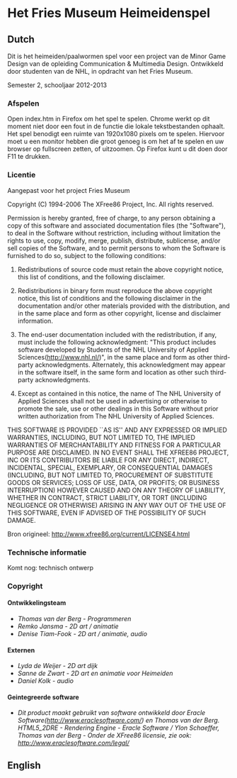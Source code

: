 Het Fries Museum Heimeidenspel
========================

Dutch
-----

Dit is het heimeiden/paalwormen spel voor een project van de Minor Game Design van de opleiding
Communication & Multimedia Design.
Ontwikkeld door studenten van de NHL, in opdracht van het Fries Museum.

Semester 2, schooljaar 2012-2013

### Afspelen

Open index.htm in Firefox om het spel te spelen.
Chrome werkt op dit moment niet door een fout in de functie die lokale tekstbestanden ophaalt.
Het spel benodigt een ruimte van 1920x1080 pixels om te spelen. Hiervoor moet u een monitor hebben
die groot genoeg is om het af te spelen en uw browser op fullscreen zetten, of uitzoomen. Op Firefox kunt u dit
doen door F11 te drukken.

### Licentie

Aangepast voor het project Fries Museum


Copyright (C) 1994-2006 The XFree86 Project, Inc.
All rights reserved.

Permission is hereby granted, free of charge, to any person obtaining a copy of this software and associated documentation files (the "Software"), to deal in the Software without restriction, including without limitation the rights to use, copy, modify, merge, publish, distribute, sublicense, and/or sell copies of the Software, and to permit persons to whom the Software is furnished to do so, subject to the following conditions:

1. Redistributions of source code must retain the above copyright notice, this list of conditions, and the following disclaimer.

2. Redistributions in binary form must reproduce the above copyright notice, this list of conditions and the following disclaimer in the documentation and/or other materials provided with the distribution, and in the same place and form as other copyright, license and disclaimer information.

3. The end-user documentation included with the redistribution, if any, must include the following acknowledgment: "This product includes software developed by Students of the NHL University of Applied Sciences(http://www.nhl.nl/)", in the same place and form as other third-party acknowledgments. Alternately, this acknowledgment may appear in the software itself, in the same form and location as other such third-party acknowledgments.
4. Except as contained in this notice, the name of The NHL University of Applied Sciences shall not be used in advertising or otherwise to promote the sale, use or other dealings in this Software without prior written authorization from The NHL University of Applied Sciences.

THIS SOFTWARE IS PROVIDED ``AS IS'' AND ANY EXPRESSED OR IMPLIED WARRANTIES, INCLUDING, BUT NOT LIMITED TO, THE IMPLIED WARRANTIES OF MERCHANTABILITY AND FITNESS FOR A PARTICULAR PURPOSE ARE DISCLAIMED. IN NO EVENT SHALL THE XFREE86 PROJECT, INC OR ITS CONTRIBUTORS BE LIABLE FOR ANY DIRECT, INDIRECT, INCIDENTAL, SPECIAL, EXEMPLARY, OR CONSEQUENTIAL DAMAGES (INCLUDING, BUT NOT LIMITED TO, PROCUREMENT OF SUBSTITUTE GOODS OR SERVICES; LOSS OF USE, DATA, OR PROFITS; OR BUSINESS INTERRUPTION) HOWEVER CAUSED AND ON ANY THEORY OF LIABILITY, WHETHER IN CONTRACT, STRICT LIABILITY, OR TORT (INCLUDING NEGLIGENCE OR OTHERWISE) ARISING IN ANY WAY OUT OF THE USE OF THIS SOFTWARE, EVEN IF ADVISED OF THE POSSIBILITY OF SUCH DAMAGE.



Bron origineel: http://www.xfree86.org/current/LICENSE4.html

### Technische informatie

Komt nog: technisch ontwerp

### Copyright

#### Ontwikkelingsteam
 * *Thomas van der Berg - Programmeren*
 * *Remko Jansma - 2D art / animatie*
 * *Denise Tiam-Fook - 2D art / animatie, audio*

#### Externen
 * *Lyda de Weijer - 2D art dijk*
 * *Sanne de Zwart - 2D art en animatie voor Heimeiden*
 * *Daniel Kolk - audio*

#### Geintegreerde software

 * *Dit product maakt gebruikt van software ontwikkeld door Eracle
   Software(http://www.eraclesoftware.com/) en Thomas van der Berg.
   HTML5_2DRE - Rendering Engine - Eracle Software / Ylon Schaeffer, Thomas van der Berg - 
   Onder de XFree86 licensie, zie ook: http://www.eraclesoftware.com/legal/*
   


English
-------
